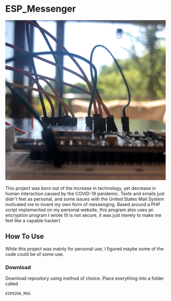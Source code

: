 # ESP_Messenger

![Image of Messenger Wiring](messagewiring1.jpg)

This project was born out of the increase in technology, yet decrease in human interaction caused by the COVID-19 pandemic. Texts and emails just didn't feel as personal, and some issues with the United States Mail System motivated me to invent my own form of messenging. Based around a PHP script implemented on my personal website, this program also uses an encryption program I wrote (It is not secure, it was just merely to make me feel like a capable hacker)


## How To Use
While this project was mainly for personal use, I figured maybe some of the code could be of some use.

### Download
Download repository using method of choice. Place everything into a folder called 
```
ESP8266_MSG
```
